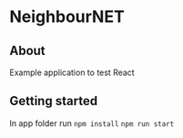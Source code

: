 # NeighbourNET
## About

Example application to test React

## Getting started
In app folder run
`npm install`
`npm run start`



